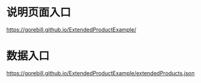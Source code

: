 # 说明页面入口

https://gorebill.github.io/ExtendedProductExample/


# 数据入口

https://gorebill.github.io/ExtendedProductExample/extendedProducts.json
